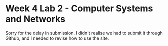 # Week 4 Lab 2 - Computer Systems and Networks

Sorry for the delay in submission. I didn't realise we had to submit it through Github, and I needed to revise how to use the site.
